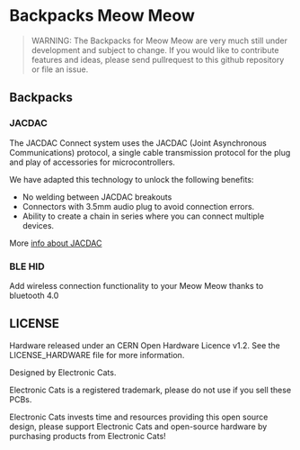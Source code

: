 # Backpacks Meow Meow


> WARNING: The Backpacks for Meow Meow are very much still under development and subject to change. If you would like to contribute features and ideas, please send pullrequest to this github repository or file an issue.

## Backpacks

### JACDAC

The JACDAC Connect system uses the JACDAC (Joint Asynchronous Communications) protocol, a single cable transmission protocol for the plug and play of accessories for microcontrollers.

We have adapted this technology to unlock the following benefits:

- No welding between JACDAC breakouts
- Connectors with 3.5mm audio plug to avoid connection errors.
- Ability to create a chain in series where you can connect multiple devices.

More [info about JACDAC](https://jacdac.org/)

### BLE HID
Add wireless connection functionality to your Meow Meow thanks to bluetooth 4.0



## LICENSE

Hardware released under an CERN Open Hardware Licence v1.2. See the LICENSE_HARDWARE file for more information.

Designed by Electronic Cats.

Electronic Cats is a registered trademark, please do not use if you sell these PCBs.

Electronic Cats invests time and resources providing this open source design, please support Electronic Cats and open-source hardware by purchasing products from Electronic Cats!